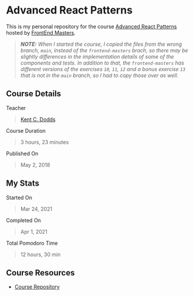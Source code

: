 # Advanced React Patterns

This is my personal repository for the course [Advanced React Patterns](https://frontendmasters.com/courses/advanced-react-patterns/) hosted by [FrontEnd Masters](https://frontendmasters.com/).


> ***NOTE:** When I started the course, I copied the files from the wrong branch, `main`, instead of the `frontend-masters` brach, so there may be slightly differences in the implementation details of some of the components and tests. In addition to that, the `frontend-masters` has different versions of the exercises `10`, `11`, `12` and a bonus exercise `13` that is not in the `main` branch, so I had to copy those over as well.*

## Course Details

Teacher

> [Kent C. Dodds](https://twitter.com/kentcdodds)

Course Duration

> 3 hours, 23 minutes

Published On

> May 2, 2018

## My Stats

Started On

> Mar 24, 2021

Completed On

> Apr 1, 2021

Total Pomodoro Time

> 12 hours, 30 min

## Course Resources

- [Course Repository](https://github.com/kentcdodds/advanced-react-patterns-v2/tree/frontend-masters)
